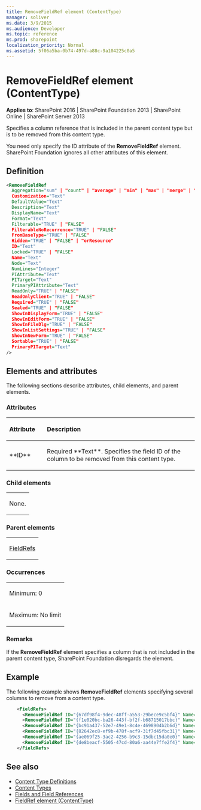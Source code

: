 ```yaml
---
title: RemoveFieldRef element (ContentType)
manager: soliver
ms.date: 3/9/2015
ms.audience: Developer
ms.topic: reference
ms.prod: sharepoint
localization_priority: Normal
ms.assetid: 5f06a5ba-0b74-497d-a88c-9a104225c0a5
---
```


# RemoveFieldRef element (ContentType)

**Applies to**: SharePoint 2016 | SharePoint Foundation 2013 | SharePoint Online | SharePoint Server 2013

Specifies a column reference that is included in the parent content type but is to be removed from this content type.

You need only specify the ID attribute of the **RemoveFieldRef** element. SharePoint Foundation ignores all other attributes of this element.

## Definition

```XML
<RemoveFieldRef
  Aggregation="sum" | "count" | "average" | "min" | "max" | "merge" | "plaintext" | "first" | "last"
  Customization="Text"
  DefaultValue="Text"
  Description="Text"
  DisplayName="Text"
  Format="Text"
  Filterable="TRUE" | "FALSE"
  FilterableNoRecurrence="TRUE" | "FALSE"
  FromBaseType="TRUE" | "FALSE"
  Hidden="TRUE" | "FALSE" | "orResource"
  ID="Text"
  Locked="TRUE" | "FALSE"
  Name="Text"
  Node="Text"
  NumLines="Integer"
  PIAttribute="Text"
  PITarget="Text"
  PrimaryPIAttribute="Text"
  ReadOnly="TRUE" | "FALSE"
  ReadOnlyClient="TRUE" | "FALSE"
  Required="TRUE" | "FALSE"
  Sealed="TRUE" | "FALSE"
  ShowInDisplayForm="TRUE" | "FALSE"
  ShowInEditForm="TRUE" | "FALSE"
  ShowInFileDlg="TRUE" | "FALSE"
  ShowInListSettings="TRUE" | "FALSE"
  ShowInNewForm="TRUE" | "FALSE"
  Sortable="TRUE" | "FALSE" 
  PrimaryPITarget="Text"
/>
```

## Elements and attributes

The following sections describe attributes, child elements, and parent elements.

### Attributes

<table>
<colgroup>
<col width="20%" />
<col width="80%" />
</colgroup>
<thead>
<tr class="header">
<th align="left"><p>Attribute</p></th>
<th align="left"><p>Description</p></th>
</tr>
</thead>
<tbody>
<tr class="odd">
<td align="left"><p>**ID**</p></td>
<td align="left"><p>Required **Text**. Specifies the field ID of the column to be removed from this content type.</p></td>
</tr>
</tbody>
</table>

### Child elements

<table>
<colgroup>
<col width="100%" />
</colgroup>
<tbody>
<tr class="odd">
<td align="left"><p>None.</p></td>
</tr>
</tbody>
</table>

### Parent elements

<table>
<colgroup>
<col width="100%" />
</colgroup>
<tbody>
<tr class="odd">
<td align="left"><p><a href="fieldrefs-element-contenttype.md">FieldRefs</a></p></td>
</tr>
</tbody>
</table>

### Occurrences

<table>
<colgroup>
<col width="100%" />
</colgroup>
<tbody>
<tr class="odd">
<td align="left"><p>Minimum: 0</p></td>
</tr>
<tr class="even">
<td align="left"><p>Maximum: No limit</p></td>
</tr>
</tbody>
</table>

### Remarks

If the **RemoveFieldRef** element specifies a column that is not included in the parent content type, SharePoint Foundation disregards the element.

## Example

The following example shows **RemoveFieldRef** elements specifying several columns to remove from a content type.

```XML
    <FieldRefs>
      <RemoveFieldRef ID="{67df98f4-9dec-48ff-a553-29bece9c5bf4}" Name="Attachments" /> <!-- Attachments -->
      <RemoveFieldRef ID="{f1e020bc-ba26-443f-bf2f-b68715017bbc}" Name="WorkflowVersion" /> <!-- WorkflowVersion -->
      <RemoveFieldRef ID="{bc91a437-52e7-49e1-8c4e-4698904b2b6d}" Name="LinkTitleNoMenu" /> <!-- LinkTitleNoMenu -->
      <RemoveFieldRef ID="{82642ec8-ef9b-478f-acf9-31f7d45fbc31}" Name="LinkTitle" /> <!-- LinkTitle -->
      <RemoveFieldRef ID="{ae069f25-3ac2-4256-b9c3-15dbc15da0e0}" Name="GUID" /> <!-- GUID -->
      <RemoveFieldRef ID="{de8beacf-5505-47cd-80a6-aa44e7ffe2f4}" Name="WorkflowInstanceID" /> <!-- WorkflowInstanceID -->
    </FieldRefs>
```

## See also

- [Content Type Definitions](content-type-definitions.md)
- [Content Types](https://msdn.microsoft.com/library/f5e56c7c-f699-466c-a7ad-3d91a7d219a1(Office.15).aspx)
- [Fields and Field References](https://msdn.microsoft.com/library/6b536c1a-719c-4203-8006-c162de199bfc(Office.15).aspx)
- [FieldRef element (ContentType)](fieldref-element-contenttype.md)








